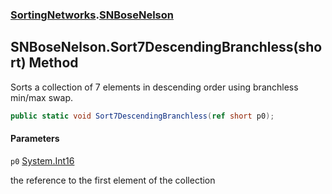 ### [SortingNetworks](SortingNetworks.md 'SortingNetworks').[SNBoseNelson](SortingNetworks.SNBoseNelson.md 'SortingNetworks.SNBoseNelson')

## SNBoseNelson.Sort7DescendingBranchless(short) Method

Sorts a collection of 7 elements in descending order using branchless min/max swap.

```csharp
public static void Sort7DescendingBranchless(ref short p0);
```
#### Parameters

<a name='SortingNetworks.SNBoseNelson.Sort7DescendingBranchless(short).p0'></a>

`p0` [System.Int16](https://docs.microsoft.com/en-us/dotnet/api/System.Int16 'System.Int16')

the reference to the first element of the collection
